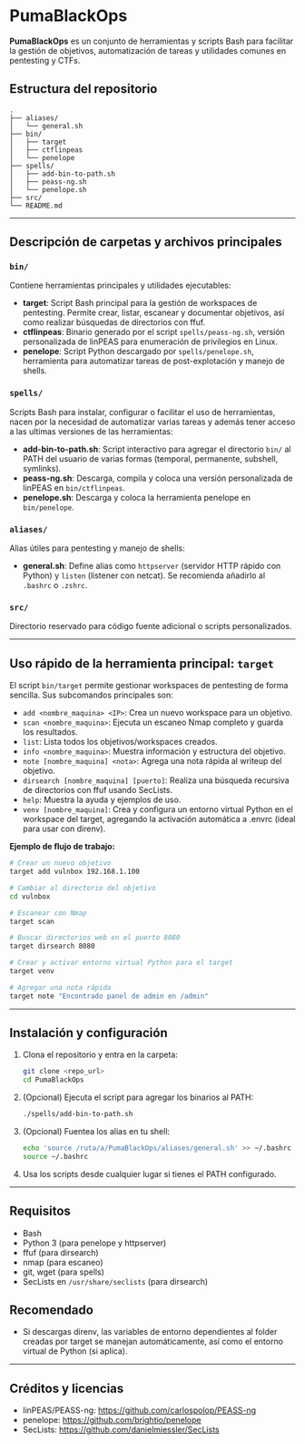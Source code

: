 # PumaBlackOps

**PumaBlackOps** es un conjunto de herramientas y scripts Bash para facilitar la gestión de objetivos, automatización de tareas y utilidades comunes en pentesting y CTFs.

## Estructura del repositorio

```
.
├── aliases/
│   └── general.sh
├── bin/
│   ├── target
│   ├── ctflinpeas
│   └── penelope
├── spells/
│   ├── add-bin-to-path.sh
│   ├── peass-ng.sh
│   └── penelope.sh
├── src/
└── README.md
```

---

## Descripción de carpetas y archivos principales

### `bin/`
Contiene herramientas principales y utilidades ejecutables:

- **target**: Script Bash principal para la gestión de workspaces de pentesting. Permite crear, listar, escanear y documentar objetivos, así como realizar búsquedas de directorios con ffuf.
- **ctflinpeas**: Binario generado por el script `spells/peass-ng.sh`, versión personalizada de linPEAS para enumeración de privilegios en Linux.
- **penelope**: Script Python descargado por `spells/penelope.sh`, herramienta para automatizar tareas de post-explotación y manejo de shells.

### `spells/`
Scripts Bash para instalar, configurar o facilitar el uso de herramientas, nacen por la necesidad de automatizar varias tareas y además tener acceso a las ultimas versiones de las herramientas:

- **add-bin-to-path.sh**: Script interactivo para agregar el directorio `bin/` al PATH del usuario de varias formas (temporal, permanente, subshell, symlinks).
- **peass-ng.sh**: Descarga, compila y coloca una versión personalizada de linPEAS en `bin/ctflinpeas`.
- **penelope.sh**: Descarga y coloca la herramienta penelope en `bin/penelope`.

### `aliases/`
Alias útiles para pentesting y manejo de shells:

- **general.sh**: Define alias como `httpserver` (servidor HTTP rápido con Python) y `listen` (listener con netcat). Se recomienda añadirlo al `.bashrc` o `.zshrc`.

### `src/`
Directorio reservado para código fuente adicional o scripts personalizados.

---

## Uso rápido de la herramienta principal: `target`

El script `bin/target` permite gestionar workspaces de pentesting de forma sencilla. Sus subcomandos principales son:

- `add <nombre_maquina> <IP>`: Crea un nuevo workspace para un objetivo.
- `scan <nombre_maquina>`: Ejecuta un escaneo Nmap completo y guarda los resultados.
- `list`: Lista todos los objetivos/workspaces creados.
- `info <nombre_maquina>`: Muestra información y estructura del objetivo.
- `note [nombre_maquina] <nota>`: Agrega una nota rápida al writeup del objetivo.
- `dirsearch [nombre_maquina] [puerto]`: Realiza una búsqueda recursiva de directorios con ffuf usando SecLists.
- `help`: Muestra la ayuda y ejemplos de uso.
- `venv [nombre_maquina]`: Crea y configura un entorno virtual Python en el workspace del target, agregando la activación automática a .envrc (ideal para usar con direnv).

**Ejemplo de flujo de trabajo:**
```bash
# Crear un nuevo objetivo
target add vulnbox 192.168.1.100

# Cambiar al directorio del objetivo
cd vulnbox

# Escanear con Nmap
target scan

# Buscar directorios web en el puerto 8080
target dirsearch 8080

# Crear y activar entorno virtual Python para el target
target venv

# Agregar una nota rápida
target note "Encontrado panel de admin en /admin"
```

---

## Instalación y configuración

1. Clona el repositorio y entra en la carpeta:
   ```bash
   git clone <repo_url>
   cd PumaBlackOps
   ```

2. (Opcional) Ejecuta el script para agregar los binarios al PATH:
   ```bash
   ./spells/add-bin-to-path.sh
   ```

3. (Opcional) Fuentea los alias en tu shell:
   ```bash
   echo 'source /ruta/a/PumaBlackOps/aliases/general.sh' >> ~/.bashrc
   source ~/.bashrc
   ```

4. Usa los scripts desde cualquier lugar si tienes el PATH configurado.

---

## Requisitos

- Bash
- Python 3 (para penelope y httpserver)
- ffuf (para dirsearch)
- nmap (para escaneo)
- git, wget (para spells)
- SecLists en `/usr/share/seclists` (para dirsearch)

## Recomendado

- Si descargas direnv, las variables de entorno dependientes al folder creadas por target se manejan automáticamente, así como el entorno virtual de Python (si aplica).

---

## Créditos y licencias

- linPEAS/PEASS-ng: https://github.com/carlospolop/PEASS-ng
- penelope: https://github.com/brightio/penelope
- SecLists: https://github.com/danielmiessler/SecLists
